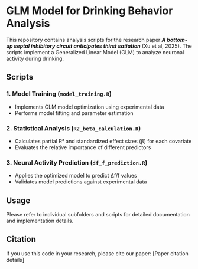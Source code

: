 # GLM Model for Drinking Behavior Analysis

This repository contains analysis scripts for the research paper ***A bottom-up septal inhibitory circuit anticipates thirst satiation*** (Xu et al, 2025). The scripts implement a Generalized Linear Model (GLM) to analyze neuronal activity during drinking.

## Scripts

### 1. Model Training (`model_training.R`)
- Implements GLM model optimization using experimental data
- Performs model fitting and parameter estimation

### 2. Statistical Analysis (`R2_beta_calculation.R`)
- Calculates partial R² and standardized effect sizes (β) for each covariate
- Evaluates the relative importance of different predictors

### 3. Neural Activity Prediction (`df_f_prediction.R`)
- Applies the optimized model to predict Δf/f values
- Validates model predictions against experimental data

## Usage
Please refer to individual subfolders and scripts for detailed documentation and implementation details.

## Citation
If you use this code in your research, please cite our paper: [Paper citation details]
